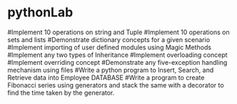 # pythonLab
   #Implement 10 operations on string and Tuple
   #Implement 10 operations on sets and lists
   #Demonstrate dictionary concepts for a given scenario
   #Implement importing of user defined modules using Magic Methods
   #Implement any two types of Inheritance
   #Implement overloading concept
   #Implement overriding concept
   #Demonstrate any five-exception handling mechanism using files
   #Write a python program to Insert, Search, and Retrieve data into Employee DATABASE
   #Write a program to create Fibonacci series using generators and stack the same with a decorator to find the time taken by the generator.
